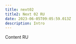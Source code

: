 ```yaml
---
title: next02
title2: Next 02 RU
date: 2023-06-05T09:05:59.013Z
description: Intro
---
```

Content RU
